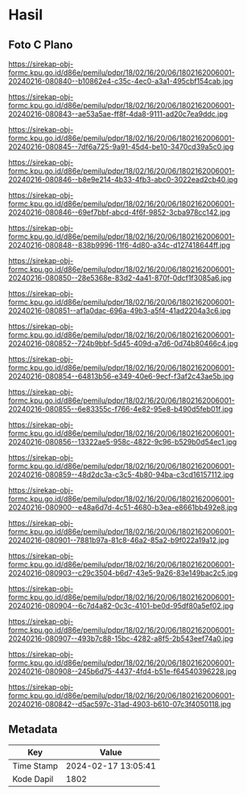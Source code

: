 # Hasil

## Foto C Plano

https://sirekap-obj-formc.kpu.go.id/d86e/pemilu/pdpr/18/02/16/20/06/1802162006001-20240216-080840--b10862e4-c35c-4ec0-a3a1-495cbf154cab.jpg

https://sirekap-obj-formc.kpu.go.id/d86e/pemilu/pdpr/18/02/16/20/06/1802162006001-20240216-080843--ae53a5ae-ff8f-4da8-9111-ad20c7ea9ddc.jpg

https://sirekap-obj-formc.kpu.go.id/d86e/pemilu/pdpr/18/02/16/20/06/1802162006001-20240216-080845--7df6a725-9a91-45d4-be10-3470cd39a5c0.jpg

https://sirekap-obj-formc.kpu.go.id/d86e/pemilu/pdpr/18/02/16/20/06/1802162006001-20240216-080846--b8e9e214-4b33-4fb3-abc0-3022ead2cb40.jpg

https://sirekap-obj-formc.kpu.go.id/d86e/pemilu/pdpr/18/02/16/20/06/1802162006001-20240216-080846--69ef7bbf-abcd-4f6f-9852-3cba978cc142.jpg

https://sirekap-obj-formc.kpu.go.id/d86e/pemilu/pdpr/18/02/16/20/06/1802162006001-20240216-080848--838b9996-11f6-4d80-a34c-d127418644ff.jpg

https://sirekap-obj-formc.kpu.go.id/d86e/pemilu/pdpr/18/02/16/20/06/1802162006001-20240216-080850--28e5368e-83d2-4a41-870f-0dcf1f3085a6.jpg

https://sirekap-obj-formc.kpu.go.id/d86e/pemilu/pdpr/18/02/16/20/06/1802162006001-20240216-080851--af1a0dac-696a-49b3-a5f4-41ad2204a3c6.jpg

https://sirekap-obj-formc.kpu.go.id/d86e/pemilu/pdpr/18/02/16/20/06/1802162006001-20240216-080852--724b9bbf-5d45-409d-a7d6-0d74b80466c4.jpg

https://sirekap-obj-formc.kpu.go.id/d86e/pemilu/pdpr/18/02/16/20/06/1802162006001-20240216-080854--64813b56-e349-40e6-9ecf-f3af2c43ae5b.jpg

https://sirekap-obj-formc.kpu.go.id/d86e/pemilu/pdpr/18/02/16/20/06/1802162006001-20240216-080855--6e83355c-f766-4e82-95e8-b490d5feb01f.jpg

https://sirekap-obj-formc.kpu.go.id/d86e/pemilu/pdpr/18/02/16/20/06/1802162006001-20240216-080856--13322ae5-958c-4822-9c96-b529b0d54ec1.jpg

https://sirekap-obj-formc.kpu.go.id/d86e/pemilu/pdpr/18/02/16/20/06/1802162006001-20240216-080859--48d2dc3a-c3c5-4b80-94ba-c3cd16157112.jpg

https://sirekap-obj-formc.kpu.go.id/d86e/pemilu/pdpr/18/02/16/20/06/1802162006001-20240216-080900--e48a6d7d-4c51-4680-b3ea-e8661bb492e8.jpg

https://sirekap-obj-formc.kpu.go.id/d86e/pemilu/pdpr/18/02/16/20/06/1802162006001-20240216-080901--7881b97a-81c8-46a2-85a2-b9f022a19a12.jpg

https://sirekap-obj-formc.kpu.go.id/d86e/pemilu/pdpr/18/02/16/20/06/1802162006001-20240216-080903--c29c3504-b6d7-43e5-9a26-83e149bac2c5.jpg

https://sirekap-obj-formc.kpu.go.id/d86e/pemilu/pdpr/18/02/16/20/06/1802162006001-20240216-080904--6c7d4a82-0c3c-4101-be0d-95df80a5ef02.jpg

https://sirekap-obj-formc.kpu.go.id/d86e/pemilu/pdpr/18/02/16/20/06/1802162006001-20240216-080907--493b7c88-15bc-4282-a8f5-2b543eef74a0.jpg

https://sirekap-obj-formc.kpu.go.id/d86e/pemilu/pdpr/18/02/16/20/06/1802162006001-20240216-080908--245b6d75-4437-4fd4-b51e-f64540396228.jpg

https://sirekap-obj-formc.kpu.go.id/d86e/pemilu/pdpr/18/02/16/20/06/1802162006001-20240216-080842--d5ac597c-31ad-4903-b610-07c3f4050118.jpg


## Metadata

| Key        | Value               |
| ---------- | ------------------- |
| Time Stamp | 2024-02-17 13:05:41 |
| Kode Dapil | 1802                |




